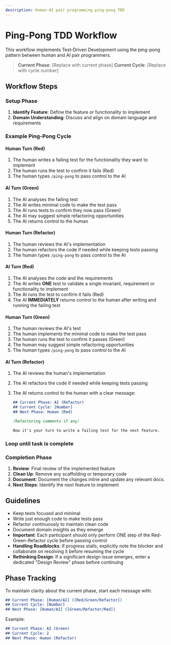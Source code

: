 ```yaml
---
description: Human-AI pair programming ping-pong TDD
---
```


# Ping-Pong TDD Workflow

This workflow implements Test-Driven Development using the ping-pong pattern between human and AI pair programmers.

> **Current Phase**: [Replace with current phase]
> **Current Cycle**: [Replace with cycle number]

## Workflow Steps

### Setup Phase

1. **Identify Feature**: Define the feature or functionality to implement
2. **Domain Understanding**: Discuss and align on domain language and requirements

### Example Ping-Pong Cycle

#### Human Turn (Red)

1. The human writes a failing test for the functionality they want to implement
2. The human runs the test to confirm it fails (Red)
3. The human types `/ping-pong` to pass control to the AI

#### AI Turn (Green)

1. The AI analyses the failing test
2. The AI writes minimal code to make the test pass
3. The AI runs tests to confirm they now pass (Green)
4. The AI may suggest simple refactoring opportunities
5. The AI returns control to the human

#### Human Turn (Refactor)

1. The human reviews the AI's implementation
2. The human refactors the code if needed while keeping tests passing
3. The human types `/ping-pong` to pass control to the AI

#### AI Turn (Red)

1. The AI analyses the code and the requirements
2. The AI writes **ONE** test to validate a single invariant, requirement or functionality to implement
3. The AI runs the test to confirm it fails (Red)
4. The AI **IMMEDIATELY** returns control to the human after writing and running the failing test

#### Human Turn (Green)

1. The human reviews the AI's test
2. The human implements the minimal code to make the test pass
3. The human runs the test to confirm it passes (Green)
4. The human may suggest simple refactoring opportunities
5. The human types `/ping-pong` to pass control to the AI

#### AI Turn (Refactor)

1. The AI reviews the human's implementation
2. The AI refactors the code if needed while keeping tests passing
3. The AI returns control to the human with a clear message:

   ```markdown
   ## Current Phase: AI (Refactor)
   ## Current Cycle: [Number]
   ## Next Phase: Human (Red)

   [Refactoring comments if any]

   Now it's your turn to write a failing test for the next feature.
   ```

### Loop until task is complete

### Completion Phase

1. **Review**: Final review of the implemented feature
2. **Clean Up**: Remove any scaffolding or temporary code
3. **Document**: Document the changes inline and update any relevant docs.
4. **Next Steps**: Identify the next feature to implement

## Guidelines

- Keep tests focused and minimal
- Write just enough code to make tests pass
- Refactor continuously to maintain clean code
- Document domain insights as they emerge
- **Important**: Each participant should only perform ONE step of the Red-Green-Refactor cycle before passing control
- **Handling Roadblocks**: If progress stalls, explicitly note the blocker and collaborate on resolving it before resuming the cycle
- **Rethinking Design**: If a significant design issue emerges, enter a dedicated "Design Review" phase before continuing

## Phase Tracking

To maintain clarity about the current phase, start each message with:

```md
## Current Phase: [Human/AI] ([Red/Green/Refactor])
## Current Cycle: [Number]
## Next Phase: [Human/AI] ([Green/Refactor/Red])
```

Example:

```md
## Current Phase: AI (Green)
## Current Cycle: 2
## Next Phase: Human (Refactor)
```
